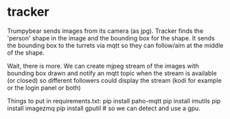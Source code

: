 # tracker
Trumpybear sends images from its camera (as jpg). Tracker finds the 'person' 
shape in the image and the bounding box for the shape. It sends the bounding 
box to the turrets via mqtt so they can follow/aim at the middle of the shape.

Wait, there is more. We can create mjpeg stream of the images with
bounding box drawn and notify an mqtt topic when the stream is available 
(or closed) so different followers could display the stream (kodi for
example or the login panel or both) 

Things to put in requirements.txt:
pip install paho-mqtt
pip install imutils
pip install imagezmq
pip install gputil # so we can detect and use a gpu.

